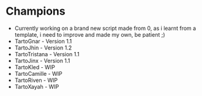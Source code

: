 # Champions

<ul>
<li>Currently working on a brand new script made from 0, as i learnt from a template, i need to improve and made my own, be patient ;)</li>
<li>TartoGnar - Version 1.1</li>
<li>TartoJhin - Version 1.2</li>
<li>TartoTristana - Version 1.1</li>
<li>TartoJinx - Version 1.1</li>
<li>TartoKled - WIP</li>
<li>TartoCamille - WIP</li>
<li>TartoRiven - WIP</li>
<li>TartoXayah - WIP</li>
</ul>
